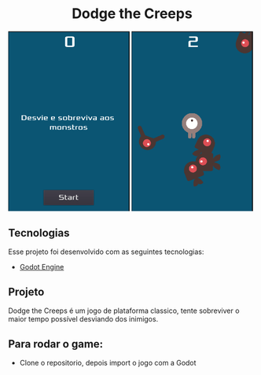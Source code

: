 <h1 align="center">Dodge the Creeps</h1>

<p align="left">
  <img alt="Dodge the Creeps" src=".screens/home.png" width="49%">
  <img alt="Dodge the Creeps" src=".screens/start.png" width="49%">
</p>

## Tecnologias

Esse projeto foi desenvolvido com as seguintes tecnologias:

- [Godot Engine](https://godotengine.org/)

## Projeto

Dodge the Creeps é um jogo de plataforma classico, tente sobreviver o maior tempo possível
desviando dos inimigos.

## Para rodar o game:

  - Clone o repositorio, depois import o jogo com a Godot
